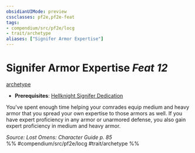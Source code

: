 ```yaml
---
obsidianUIMode: preview
cssclasses: pf2e,pf2e-feat
tags:
- compendium/src/pf2e/locg
- trait/archetype
aliases: ["Signifer Armor Expertise"]
---
```

# Signifer Armor Expertise  *Feat 12*  
[archetype](rules/traits/archetype.md "Archetype Feat Trait")  

- **Prerequisites**: [Hellknight Signifer Dedication](compendium/feats/hellknight-signifer-dedication-locg.md)

You've spent enough time helping your comrades equip medium and heavy armor that you spread your own expertise to those armors as well. If you have expert proficiency in any armor or unarmored defense, you also gain expert proficiency in medium and heavy armor.

*Source: Lost Omens: Character Guide p. 85*  
%% #compendium/src/pf2e/locg #trait/archetype %%